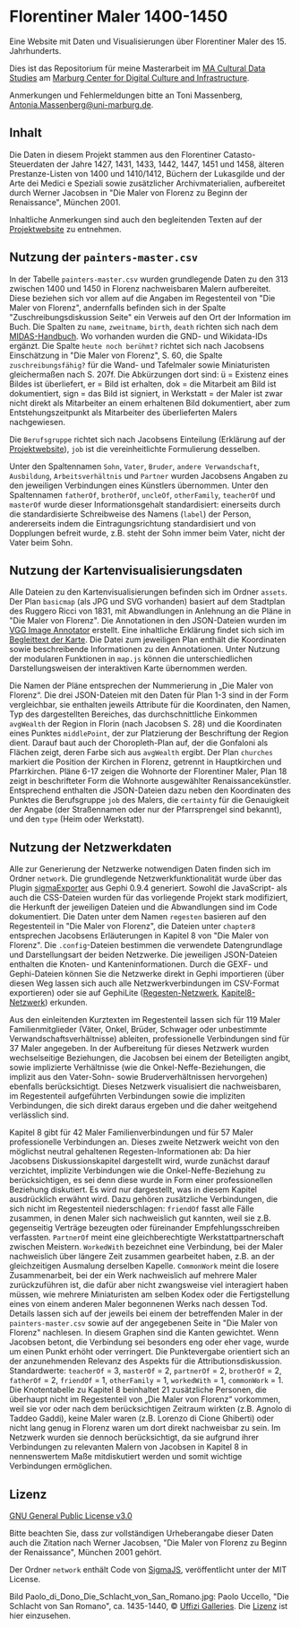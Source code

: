 # Florentiner Maler 1400-1450
Eine Website mit Daten und Visualisierungen über Florentiner Maler des 15. Jahrhunderts.

Dies ist das Repositorium für meine Masterarbeit im [MA Cultural Data Studies](https://www.uni-marburg.de/de/mcdci/studium/ma-cds) am [Marburg Center for Digital Culture and Infrastructure](https://www.uni-marburg.de/de/mcdci). 

Anmerkungen und Fehlermeldungen bitte an Toni Massenberg, Antonia.Massenberg@uni-marburg.de.


## Inhalt
Die Daten in diesem Projekt stammen aus den Florentiner Catasto-Steuerdaten der Jahre 1427, 1431, 1433, 1442, 1447, 1451 und 1458, älteren Prestanze-Listen von 1400 und 1410/1412, Büchern der Lukasgilde und der Arte dei Medici e Speziali sowie zusätzlicher Archivmaterialien, aufbereitet durch Werner Jacobsen in "Die Maler von Florenz zu Beginn der Renaissance", München 2001.

Inhaltliche Anmerkungen sind auch den begleitenden Texten auf der [Projektwebsite](https://tonimassenberg.github.io/FlorentinerMaler/index.html) zu entnehmen.

## Nutzung der ```painters-master.csv```
In der Tabelle ```painters-master.csv``` wurden grundlegende Daten zu den 313 zwischen 1400 und 1450 in Florenz nachweisbaren Malern aufbereitet. Diese beziehen sich vor allem auf die Angaben im Regestenteil von "Die Maler von Florenz", andernfalls befinden sich in der Spalte "Zuschreibungsdiskussion Seite" ein Verweis auf den Ort der Information im Buch.
Die Spalten zu ```name```, ```zweitname```, ```birth```, ```death``` richten sich nach dem [MIDAS-Handbuch](https://www.online.uni-marburg.de/lido/midas-lido-crm-wiki/index.php/MIDAS). Wo vorhanden wurden die GND- und Wikidata-IDs ergänzt. Die Spalte ```heute noch berühmt?``` richtet sich nach Jacobsens Einschätzung in "Die Maler von Florenz", S. 60, die Spalte ```zuschreibungsfähig?``` für die Wand- und Tafelmaler sowie Miniaturisten gleichermaßen nach S. 207f. Die Abkürzungen dort sind: ü = Existenz eines Bildes ist überliefert, er = Bild ist erhalten, dok = die Mitarbeit am Bild ist dokumentiert, sign = das Bild ist signiert, in Werkstatt = der Maler ist zwar nicht direkt als Mitarbeiter an einem erhaltenen Bild dokumentiert, aber zum Entstehungszeitpunkt als Mitarbeiter des überlieferten Malers nachgewiesen.

Die ```Berufsgruppe``` richtet sich nach Jacobsens Einteilung (Erklärung auf der [Projektwebsite](https://tonimassenberg.github.io/FlorentinerMaler/index.html#grundbegriffebutton)), ```job``` ist die vereinheitlichte Formulierung desselben.

 Unter den Spaltennamen ```Sohn```, ```Vater```, ```Bruder```, ```andere Verwandschaft```, ```Ausbildung```, ```Arbeitsverhältnis``` und ```Partner``` wurden Jacobsens Angaben zu den jeweiligen Verbindungen eines Künstlers übernommen. Unter den Spaltennamen ```fatherOf```, ```brotherOf```, ```uncleOf```, ```otherFamily```, ```teacherOf``` und ```masterOf``` wurde dieser Informationsgehalt standardisiert: einerseits durch die standardisierte Schreibweise des Namens (```label```) der Person, andererseits indem die Eintragungsrichtung standardisiert und von Dopplungen befreit wurde, z.B. steht der Sohn immer beim Vater, nicht der Vater beim Sohn.

## Nutzung der Kartenvisualisierungsdaten
Alle Dateien zu den Kartenvisualisierungen befinden sich im Ordner ```assets```.
Der Plan ```basicmap``` (als JPG und SVG vorhanden) basiert auf dem Stadtplan des Ruggero Ricci von 1831, mit Abwandlungen in Anlehnung an die Pläne in "Die Maler von Florenz".
Die Annotationen in den JSON-Dateien wurden im [VGG Image Annotator](https://www.robots.ox.ac.uk/~vgg/software/via/) erstellt. Eine inhaltliche Erklärung findet sich sich im [Begleittext der Karte](https://tonimassenberg.github.io/FlorentinerMaler/map.html). Die Datei zum jeweiligen Plan enthält die Koordinaten sowie beschreibende Informationen zu den Annotationen. Unter Nutzung der modularen Funktionen in ```map.js``` können die unterschiedlichen Darstellungsweisen der interaktiven Karte übernommen werden. 

Die Namen der Pläne entsprechen der Nummerierung in „Die Maler von Florenz“. Die drei JSON-Dateien mit den Daten für Plan 1-3 sind in der Form vergleichbar, sie enthalten jeweils Attribute für die Koordinaten, den Namen, Typ des dargestellten Bereiches, das durchschnittliche Einkommen ```avgWealth``` der Region in Florin (nach Jacobsen S. 28) und die Koordinaten eines Punktes ```middlePoint```, der zur Platzierung der Beschriftung der Region dient. Darauf baut auch der Choropleth-Plan auf, der die Gonfaloni als Flächen zeigt, deren Farbe sich aus ```avgWealth``` ergibt. Der Plan ```churches``` markiert die Position der Kirchen in Florenz, getrennt in Hauptkirchen und Pfarrkirchen.
Pläne 6-17 zeigen die Wohnorte der Florentiner Maler, Plan 18 zeigt in beschrifteter Form die Wohnorte ausgewählter Renaissancekünstler. Entsprechend enthalten die JSON-Dateien dazu neben den Koordinaten des Punktes die Berufsgruppe ```job``` des Malers, die ```certainty``` für die Genauigkeit der Angabe (der Straßennamen oder nur der Pfarrsprengel sind bekannt), und den ```type``` (Heim oder Werkstatt).


## Nutzung der Netzwerkdaten
Alle zur Generierung der Netzwerke notwendigen Daten finden sich im Ordner ```network```.
Die grundlegende Netzwerkfunktionalität wurde über das Plugin [sigmaExporter](https://github.com/oxfordinternetinstitute/gephi-plugins/tree/sigmaexporter-plugin/modules/sigmaExporter) aus Gephi 0.9.4 generiert. Sowohl die JavaScript- als auch die CSS-Dateien wurden für das vorliegende Projekt stark modifiziert, die Herkunft der jeweiligen Dateien und die Abwandlungen sind im Code dokumentiert.
Die Daten unter dem Namen ```regesten``` basieren auf den Regestenteil in "Die Maler von Florenz", die Dateien unter ```chapter8``` entsprechen Jacobsens Erläuterungen in Kapitel 8 von "Die Maler von Florenz".
Die ```.config```-Dateien bestimmen die verwendete Datengrundlage und Darstellungsart der beiden Netzwerke. Die jeweiligen JSON-Dateien enthalten die Knoten- und Kanteninformationen. Durch die GEXF- und Gephi-Dateien können Sie die Netzwerke direkt in Gephi importieren (über diesen Weg lassen sich auch alle Netzwerkverbindungen im CSV-Format exportieren) oder sie auf GephiLite ([Regesten-Netzwerk](https://gephi.org/gephi-lite/?gexf=https://tonimassenberg.github.io/FlorentinerMaler/network/regesten.gexf), [Kapitel8-Netzwerk](https://gephi.org/gephi-lite/?gexf=https://tonimassenberg.github.io/FlorentinerMaler/network/chapter8.gexf)) erkunden. 

Aus den einleitenden Kurztexten im Regestenteil lassen sich für 119 Maler Familienmitglieder (Väter, Onkel, Brüder, Schwager oder unbestimmte Verwandschaftsverhältnisse) ableiten, professionelle Verbindungen sind für 37 Maler angegeben. In der Aufbereitung für dieses Netzwerk wurden wechselseitige Beziehungen, die Jacobsen bei einem der Beteiligten angibt, sowie implizierte Verhältnisse (wie die Onkel-Neffe-Beziehungen, die implizit aus den Vater-Sohn- sowie Bruderverhältnissen hervorgehen) ebenfalls berücksichtigt. Dieses Netzwerk visualisiert die nachweisbaren, im Regestenteil aufgeführten Verbindungen sowie die impliziten Verbindungen, die sich direkt daraus ergeben und die daher weitgehend verlässlich sind. 

Kapitel 8 gibt für 42 Maler Familienverbindungen und für 57 Maler professionelle Verbindungen an. Dieses zweite Netzwerk weicht von den möglichst neutral gehaltenen Regesten-Informationen ab: Da hier Jacobsens Diskussionskapitel dargestellt wird, wurde zunächst darauf verzichtet, implizite Verbindungen wie die Onkel-Neffe-Beziehung zu berücksichtigen, es sei denn diese wurde in Form einer professionellen Beziehung diskutiert. Es wird nur dargestellt, was in diesem Kapitel ausdrücklich erwähnt wird. 
Dazu gehören zusätzliche Verbindungen, die sich nicht im Regestenteil niederschlagen: ```friendOf``` fasst alle Fälle zusammen, in denen Maler sich nachweislich gut kannten, weil sie z.B. gegenseitig Verträge bezeugten oder füreinander Empfehlungsschreiben verfassten. ```PartnerOf``` meint eine gleichberechtigte Werkstattpartnerschaft zwischen Meistern. ```WorkedWith``` bezeichnet eine Verbindung, bei der Maler nachweislich über längere Zeit zusammen gearbeitet haben, z.B. an der gleichzeitigen Ausmalung derselben Kapelle. ```CommonWork``` meint die losere Zusammenarbeit, bei der ein Werk nachweislich auf mehrere Maler zurückzuführen ist, die dafür aber nicht zwangsweise viel interagiert haben müssen, wie mehrere Miniaturisten am selben Kodex oder die Fertigstellung eines von einem anderen Maler begonnenen Werks nach dessen Tod. Details lassen sich auf der jeweils bei einem der betreffenden Maler in der ```painters-master.csv``` sowie auf der angegebenen Seite in "Die Maler von Florenz" nachlesen.
In diesem Graphen sind die Kanten gewichtet. Wenn Jacobsen betont, die Verbindung sei besonders eng oder eher vage, wurde um einen Punkt erhöht oder verringert. Die Punktevergabe orientiert sich an der anzunehmenden Relevanz des Aspekts für die Attributionsdiskussion. Standardwerte: ```teacherOf``` = 3, ```masterOf``` = 2, ```partnerOf``` = 2, ```brotherOf``` = 2, ```fatherOf``` = 2, ```friendOf``` = 1, ```otherFamily``` = 1, ```workedWith``` = 1, ```commonWork``` = 1.
Die Knotentabelle zu Kapitel 8 beinhaltet 21 zusätzliche Personen, die überhaupt nicht im Regestenteil von „Die Maler von Florenz“ vorkommen, weil sie vor oder nach dem berücksichtigen Zeitraum wirkten (z.B. Agnolo di Taddeo Gaddi), keine Maler waren (z.B. Lorenzo di Cione Ghiberti) oder nicht lang genug in Florenz waren um dort direkt nachweisbar zu sein. Im Netzwerk wurden sie dennoch berücksichtigt, da sie aufgrund ihrer Verbindungen zu relevanten Malern von Jacobsen in Kapitel 8 in nennenswertem Maße mitdiskutiert werden und somit wichtige Verbindungen ermöglichen. 


## Lizenz

[GNU General Public License v3.0](https://choosealicense.com/licenses/gpl-3.0/)

Bitte beachten Sie, dass zur vollständigen Urheberangabe dieser Daten auch die Zitation nach Werner Jacobsen, "Die Maler von Florenz zu Beginn der Renaissance", München 2001 gehört.

Der Ordner ```network``` enthält Code von [SigmaJS](https://github.com/jacomyal/sigma.js/), veröffentlicht unter der MIT License.

Bild Paolo_di_Dono_Die_Schlacht_von_San_Romano.jpg: Paolo Uccello, "Die Schlacht von San Romano", ca. 1435-1440, &copy; [Uffizi Galleries](https://www.uffizi.it/en/artworks/battle-of-san-romano). Die [Lizenz](https://www.uffizi.it/en/professional-services/wewef) ist hier einzusehen.
